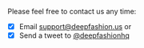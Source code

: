 Please feel free to contact us any time:

- [x] Email support@deepfashion.us or
- [x] Send a tweet to [@deepfashionhq](https://twitter.com/deepfashionhq)
